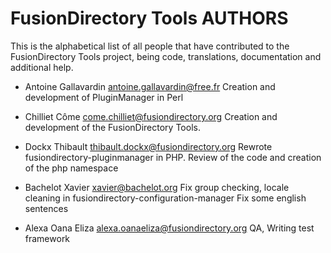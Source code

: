 FusionDirectory Tools AUTHORS
=============================

This is the alphabetical list of all people that have
contributed to the FusionDirectory Tools project, being code, translations,
documentation and additional help.

* Antoine Gallavardin <antoine.gallavardin@free.fr>
  Creation and development of PluginManager in Perl

* Chilliet Côme <come.chilliet@fusiondirectory.org>
  Creation and development of the FusionDirectory Tools.

* Dockx Thibault <thibault.dockx@fusiondirectory.org>
  Rewrote fusiondirectory-pluginmanager in PHP.
  Review of the code and creation of the php namespace

* Bachelot Xavier <xavier@bachelot.org>
  Fix group checking, locale cleaning in fusiondirectory-configuration-manager
  Fix some english sentences

* Alexa Oana Eliza <alexa.oanaeliza@fusiondirectory.org>
  QA, Writing test framework

